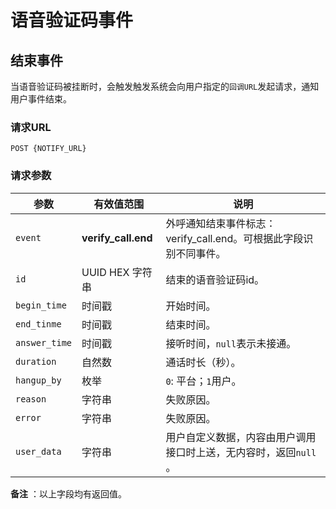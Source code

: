 # 语音验证码事件

## 结束事件

当语音验证码被挂断时，会触发触发系统会向用户指定的`回调URL`发起请求，通知用户事件结束。

### 请求URL

```
POST {NOTIFY_URL}
```

### 请求参数

| 参数            | 有效值范围               | 说明                                       |
| ------------- | ------------------- | ---------------------------------------- |
| `event`       | **verify_call.end** | 外呼通知结束事件标志：verify_call.end。可根据此字段识别不同事件。 |
| `id`          | UUID HEX 字符串        | 结束的语音验证码id。                              |
| `begin_time`  | 时间戳                 | 开始时间。                                    |
| `end_tinme`   | 时间戳                 | 结束时间。                                    |
| `answer_time` | 时间戳                 | 接听时间，`null`表示未接通。                        |
| `duration`    | 自然数                 | 通话时长（秒）。                                 |
| `hangup_by`   | 枚举                  | `0`: 平台；`1`用户。                           |
| `reason`      | 字符串                 | 失败原因。                                    |
| `error`       | 字符串                 | 失败原因。                                    |
| `user_data`   | 字符串                 | 用户自定义数据，内容由用户调用接口时上送，无内容时，返回`null` 。     |

**备注** ：以上字段均有返回值。 